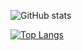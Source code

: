 ![GitHub stats](https://github-readme-stats.vercel.app/api?username=jouhopk&show_icons=true&theme=dracula) 

[![Top Langs](https://github-readme-stats.vercel.app/api/top-langs/?username=jouhopk&theme=dracula)]()
